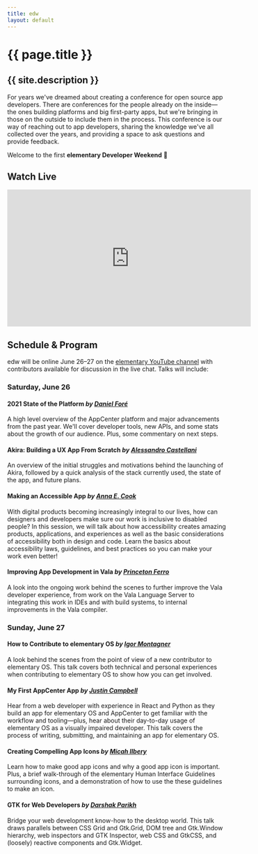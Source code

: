 ```yaml
---
title: edw
layout: default
---
```


# {{ page.title }}

## {{ site.description }}

For years we've dreamed about creating a conference for open source app developers. There are conferences for the people already on the inside—the ones building platforms and big first-party apps, but we're bringing in those on the outside to include them in the process. This conference is our way of reaching out to app developers, sharing the knowledge we've all collected over the years, and providing a space to ask questions and provide feedback.

Welcome to the first **elementary Developer Weekend** 🎉️

## Watch Live

<div class="embed">
  <iframe width="560" height="315" src="https://www.youtube-nocookie.com/embed/MZ27OqE0mZw" title="YouTube video player" frameborder="0" allow="accelerometer; autoplay; clipboard-write; encrypted-media; gyroscope; picture-in-picture" allowfullscreen>
    <a href="https://www.youtube.com/watch?v=MZ27OqE0mZw">View on YouTube</a>
  </iframe>
</div>

## Schedule & Program

edw will be online June 26–27 on the [elementary YouTube channel][youtube] with contributors available for discussion in the live chat. Talks will include:

### Saturday, June 26

#### 2021 State of the Platform _by [Daniel Foré](https://github.com/danrabbit)_

A high level overview of the AppCenter platform and major advancements from the past year. We'll cover developer tools, new APIs, and some stats about the growth of our audience. Plus, some commentary on next steps.

#### Akira: Building a UX App From Scratch _by [Alessandro Castellani](https://github.com/Alecaddd)_

An overview of the initial struggles and motivations behind the launching of Akira, followed by a quick analysis of the stack currently used, the state of the app, and future plans.

#### Making an Accessible App _by [Anna E. Cook](https://github.com/annaecookux)_

With digital products becoming increasingly integral to our lives, how can designers and developers make sure our work is inclusive to disabled people? In this session, we will talk about how accessibility creates amazing products, applications, and experiences as well as the basic considerations of accessibility both in design and code. Learn the basics about accessibility laws, guidelines, and best practices so you can make your work even better!

#### Improving App Development in Vala _by [Princeton Ferro](https://github.com/Prince781)_

A look into the ongoing work behind the scenes to further improve the Vala developer experience, from work on the Vala Language Server to integrating this work in IDEs and with build systems, to internal improvements in the Vala compiler.

### Sunday, June 27

#### How to Contribute to elementary OS _by [Igor Montagner](https://github.com/igordsm)_

A look behind the scenes from the point of view of a new contributor to elementary OS. This talk covers both technical and personal experiences when contributing to elementary OS to show how you can get involved.

#### My First AppCenter App _by [Justin Campbell](https://github.com/techdev5521)_

Hear from a web developer with experience in React and Python as they build an app for elementary OS and AppCenter to get familiar with the workflow and tooling—plus, hear about their day-to-day usage of elementary OS as a visually impaired developer. This talk covers the process of writing, submitting, and maintaining an app for elementary OS.

#### Creating Compelling App Icons _by [Micah Ilbery](https://github.com/micahilbery)_

Learn how to make good app icons and why a good app icon is important. Plus, a brief walk-through of the elementary Human Interface Guidelines surrounding icons, and a demonstration of how to use the these guidelines to make an icon.

#### GTK for Web Developers _by [Darshak Parikh](https://github.com/dar5hak)_

Bridge your web development know-how to the desktop world. This talk draws parallels between CSS Grid and Gtk.Grid, DOM tree and Gtk.Window hierarchy, web inspectors and GTK Inspector, web CSS and GtkCSS, and (loosely) reactive components and Gtk.Widget.

[store]: https://store.elementary.io/#elementary-developer-weekend
[sponsors]: https://github.com/sponsors/elementary?frequency=one-time
[youtube]: https://www.youtube.com/elementaryinc
